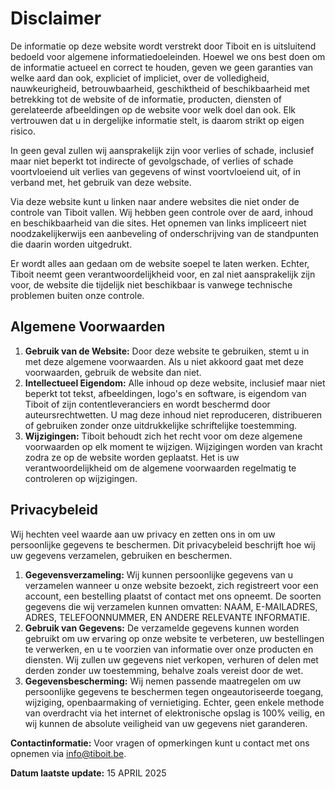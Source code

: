 # Disclaimer

De informatie op deze website wordt verstrekt door Tiboit en is uitsluitend bedoeld voor algemene informatiedoeleinden. Hoewel we ons best doen om de informatie actueel en correct te houden, geven we geen garanties van welke aard dan ook, expliciet of impliciet, over de volledigheid, nauwkeurigheid, betrouwbaarheid, geschiktheid of beschikbaarheid met betrekking tot de website of de informatie, producten, diensten of gerelateerde afbeeldingen op de website voor welk doel dan ook. Elk vertrouwen dat u in dergelijke informatie stelt, is daarom strikt op eigen risico.

In geen geval zullen wij aansprakelijk zijn voor verlies of schade, inclusief maar niet beperkt tot indirecte of gevolgschade, of verlies of schade voortvloeiend uit verlies van gegevens of winst voortvloeiend uit, of in verband met, het gebruik van deze website.

Via deze website kunt u linken naar andere websites die niet onder de controle van Tiboit vallen. Wij hebben geen controle over de aard, inhoud en beschikbaarheid van die sites. Het opnemen van links impliceert niet noodzakelijkerwijs een aanbeveling of onderschrijving van de standpunten die daarin worden uitgedrukt.

Er wordt alles aan gedaan om de website soepel te laten werken. Echter, Tiboit neemt geen verantwoordelijkheid voor, en zal niet aansprakelijk zijn voor, de website die tijdelijk niet beschikbaar is vanwege technische problemen buiten onze controle.

## Algemene Voorwaarden

1. **Gebruik van de Website:** Door deze website te gebruiken, stemt u in met deze algemene voorwaarden. Als u niet akkoord gaat met deze voorwaarden, gebruik de website dan niet.
2. **Intellectueel Eigendom:** Alle inhoud op deze website, inclusief maar niet beperkt tot tekst, afbeeldingen, logo's en software, is eigendom van Tiboit of zijn contentleveranciers en wordt beschermd door auteursrechtwetten. U mag deze inhoud niet reproduceren, distribueren of gebruiken zonder onze uitdrukkelijke schriftelijke toestemming.
3. **Wijzigingen:** Tiboit behoudt zich het recht voor om deze algemene voorwaarden op elk moment te wijzigen. Wijzigingen worden van kracht zodra ze op de website worden geplaatst. Het is uw verantwoordelijkheid om de algemene voorwaarden regelmatig te controleren op wijzigingen.

## Privacybeleid

Wij hechten veel waarde aan uw privacy en zetten ons in om uw persoonlijke gegevens te beschermen. Dit privacybeleid beschrijft hoe wij uw gegevens verzamelen, gebruiken en beschermen.

1. **Gegevensverzameling:** Wij kunnen persoonlijke gegevens van u verzamelen wanneer u onze website bezoekt, zich registreert voor een account, een bestelling plaatst of contact met ons opneemt. De soorten gegevens die wij verzamelen kunnen omvatten: NAAM, E-MAILADRES, ADRES, TELEFOONNUMMER, EN ANDERE RELEVANTE INFORMATIE.
2. **Gebruik van Gegevens:** De verzamelde gegevens kunnen worden gebruikt om uw ervaring op onze website te verbeteren, uw bestellingen te verwerken, en u te voorzien van informatie over onze producten en diensten. Wij zullen uw gegevens niet verkopen, verhuren of delen met derden zonder uw toestemming, behalve zoals vereist door de wet.
3. **Gegevensbescherming:** Wij nemen passende maatregelen om uw persoonlijke gegevens te beschermen tegen ongeautoriseerde toegang, wijziging, openbaarmaking of vernietiging. Echter, geen enkele methode van overdracht via het internet of elektronische opslag is 100% veilig, en wij kunnen de absolute veiligheid van uw gegevens niet garanderen.

**Contactinformatie:**
Voor vragen of opmerkingen kunt u contact met ons opnemen via info@tiboit.be.

**Datum laatste update:** 15 APRIL 2025
